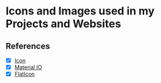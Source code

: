 # Icons and Images used in my Projects and Websites



## References

- [x] [Icon](https://www.iconfinder.com)
- [x] [Material IO](https://material.io/)
- [x] [FlatIcon](https://www.flaticon.com/)
